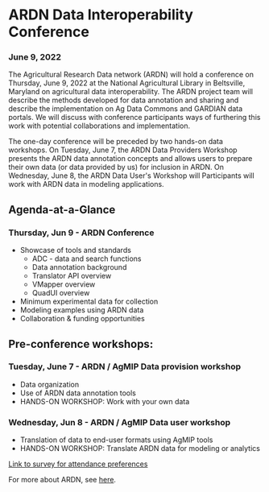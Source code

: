 # ARDN Data Interoperability Conference 
### June 9, 2022

The Agricultural Research Data network (ARDN) will hold a conference on Thursday, June 9, 2022 at the National Agricultural Library in Beltsville, Maryland on agricultural data interoperability. The ARDN project team will describe the methods developed for data annotation and sharing and describe the implementation on Ag Data Commons and GARDIAN data portals. We will discuss with conference participants ways of furthering this work with potential collaborations and implementation.

The one-day conference will be preceded by two hands-on data workshops. On Tuesday, June 7, the ARDN Data Providers Workshop presents the ARDN data annotation concepts and allows users to prepare their own data (or data provided by us) for inclusion in ARDN. On Wednesday, June 8, the ARDN Data User's Workshop will Participants will work with ARDN data in modeling applications.

## Agenda-at-a-Glance

<!-- | Date | Event |
|----- | ----- |
| Tue, June 7, 2022 | ARDN Data Providers Workshop |
| Wed, June 8, 2022 | ARDN Data User's Workshop |
| Thu, June 9, 2022 | **ARDN Conference** | -->


### Thursday, Jun 9 - ARDN Conference
- Showcase of tools and standards
  - ADC - data and search functions
  - Data annotation background
  - Translator API overview
  - VMapper overview
  - QuadUI overview
- Minimum experimental data for collection
- Modeling examples using ARDN data
- Collaboration & funding opportunities

## Pre-conference workshops:

### Tuesday, June 7 - ARDN / AgMIP Data provision workshop
- Data organization
- Use of ARDN data annotation tools
- HANDS-ON WORKSHOP: Work with your own data

### Wednesday, Jun 8 - ARDN / AgMIP Data user workshop
- Translation of data to end-user formats using AgMIP tools
- HANDS-ON WORKSHOP: Translate ARDN data for modeling or analytics


[Link to survey for attendance preferences](https://docs.google.com/forms/d/e/1FAIpQLSfiYT-NPrM0MDGsbsp0MgYI_mIWdsNNwPGLYVCMTmNdwC2JoQ/viewform?usp=sf_link)

For more about ARDN, see [here](https://agmip.github.io/ARDN/).
 

